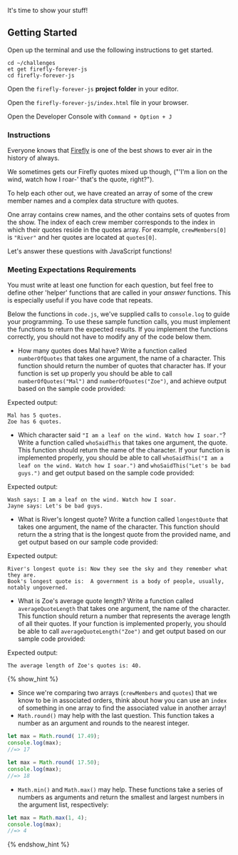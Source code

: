 It's time to show your stuff!

## Getting Started

Open up the terminal and use the following instructions to get started.

```no-highlight
cd ~/challenges      
et get firefly-forever-js
cd firefly-forever-js
```

Open the `firefly-forever-js` **project folder** in your editor.

Open the `firefly-forever-js/index.html` file in your browser.

Open the Developer Console with `Command + Option + J`

### Instructions

Everyone knows that [Firefly](https://en.wikipedia.org/wiki/Firefly_(TV_series)) is one of the best shows to ever air in the history of always.

We sometimes gets our Firefly quotes mixed up though, ("'I'm a lion on the wind, watch how I roar-' that's the quote, right?").

To help each other out, we have created an array of some of the crew member names and a complex data structure with quotes.

One array contains crew names, and the other contains sets of quotes from the show. The index of each crew member corresponds to the index in which their quotes reside in the quotes array. For example, `crewMembers[0]` is `"River"` and her quotes are located at `quotes[0]`.

Let's answer these questions with JavaScript functions!

### Meeting Expectations Requirements

You must write at least one function for each question, but feel free to define other 'helper' functions that are called in your _answer_ functions. This is especially useful if you have code that repeats.

Below the functions in `code.js`, we've supplied calls to `console.log` to guide your programming. To use these sample function calls, you must implement the functions to return the expected results. If you implement the functions correctly, you should not have to modify any of the code below them.

* How many quotes does Mal have? Write a function called `numberOfQuotes` that takes one argument, the name of a character. This function should return the number of quotes that character has. If your function is set up properly you should be able to call `numberOfQuotes("Mal")` and `numberOfQuotes("Zoe")`, and achieve output based on the sample code provided:

Expected output:

```no-highlight
Mal has 5 quotes.
Zoe has 6 quotes.
```

* Which character said `"I am a leaf on the wind. Watch how I soar."`? Write a function called `whoSaidThis` that takes one argument, the quote. This function should return the name of the character. If your function is implemented properly, you should be able to call `whoSaidThis("I am a leaf on the wind. Watch how I soar.")` and `whoSaidThis("Let's be bad guys.")` and get output based on the sample code provided:

Expected output:

```no-highlight
Wash says: I am a leaf on the wind. Watch how I soar.
Jayne says: Let's be bad guys.
```

* What is River's longest quote? Write a function called `longestQuote` that takes one argument, the name of the character. This function should return the a string that is the longest quote from the provided name, and get output based on our sample code provided:

Expected output:

```no-highlight
River's longest quote is: Now they see the sky and they remember what they are.
Book's longest quote is:  A government is a body of people, usually, notably ungoverned.
```

* What is Zoe's average quote length? Write a function called `averageQuoteLength` that takes one argument, the name of the character. This function should return a number that represents the average length of all their quotes. If your function is implemented properly, you should be able to call `averageQuoteLength("Zoe")` and get output based on our sample code provided:

Expected output:

```no-highlight
The average length of Zoe's quotes is: 40.
```

{% show_hint %}

* Since we're comparing two arrays (`crewMembers` and `quotes`) that we know to be in associated orders, think about how you can use an `index` of something in one array to find the associated value in another array!
* `Math.round()` may help with the last question. This function takes a number as an argument and rounds to the nearest integer.

```javascript
let max = Math.round( 17.49);
console.log(max);
//=> 17
```

```javascript
let max = Math.round( 17.50);
console.log(max);
//=> 18
```

* `Math.min()` and `Math.max()` may help. These functions take a series of numbers as arguments and return the smallest and largest numbers in the argument list, respectively:

```javascript
let max = Math.max(1, 4);
console.log(max);
//=> 4
```

{% endshow_hint %}



